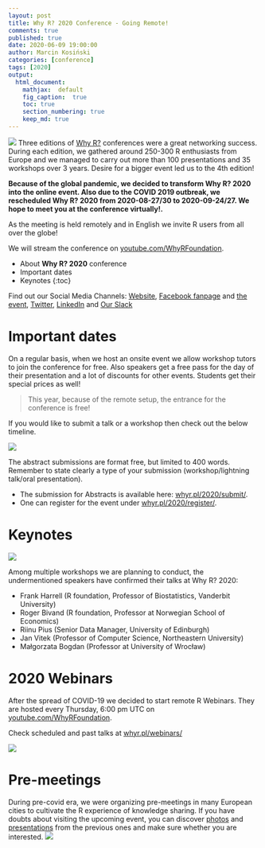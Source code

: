 ```yaml
---
layout: post
title: Why R? 2020 Conference - Going Remote!
comments: true
published: true
date: 2020-06-09 19:00:00
author: Marcin Kosiński
categories: [conference]
tags: [2020]
output:
  html_document:
    mathjax:  default
    fig_caption:  true
    toc: true
    section_numbering: true
    keep_md: true
---
```


<img src="/foundation/images/fulls/whyr2020/updated_cover2020_small.jpg" class="fit image"> Three editions of [Why R?](http://whyr.pl/) conferences were a great networking success. During each edition, we gathered around 250-300 R enthusiasts from Europe and we managed to carry out more than 100 presentations and 35 workshops over 3 years. Desire for a bigger event led us to the 4th edition!

**Because of the global pandemic, we decided to transform Why R? 2020 into the online event. Also due to the COVID 2019 outbreak, we rescheduled Why R? 2020 from 2020-08-27/30 to 2020-09-24/27. We hope to meet you at the conference virtually!.**

As the meeting is held remotely and in English we invite R users from all over the globe!

We will stream the conference on [youtube.com/WhyRFoundation](youtube.com/WhyRFoundation).


* About **Why R? 2020** conference
* Important dates
* Keynotes
{:toc}


Find out our Social Media Channels: [Website](http://whyr.pl/2020/), [Facebook fanpage](https://www.facebook.com/whyRconf/) and [the event](https://www.facebook.com/events/338207787063345/), [Twitter](https://twitter.com/whyRconf), [LinkedIn](https://www.linkedin.com/company/why-r/) and [Our Slack](https://join.slack.com/t/whyr/shared_invite/enQtNzcwMjExODk0NzM3LTRkMjhkYzliYzc5MGJhMzRlMzc1YzM0ZWJmNjM4MGNmMmM0MzYzZWJjYjhkZWM4ODA3MGY4MTUwNmJhMGNjNmY)

# Important dates

On a regular basis, when we host an onsite event we allow workshop tutors to join the conference for free.
Also speakers get a free pass for the day of their presentation and a lot of discounts for other events.
Students get their special prices as well!

> This year, because of the remote setup, the entrance for the conference is free!

If you would like to submit a talk or a workshop then check out the below timeline.

<img src="/foundation/images/fulls/whyr2020/timeline_covid.JPG" class="fit image">

The abstract submissions are format free, but limited to 400 words. Remember to state clearly a type of your submission (workshop/lightning talk/oral presentation). 

- The submission for Abstracts is available here: [whyr.pl/2020/submit/](http://2020.whyr.pl/submit/). 
- One can register for the event under [whyr.pl/2020/register/](http://2020.whyr.pl/register/).

# Keynotes

<img src="/foundation/images/fulls/whyr2020/all_keynotes.JPG" class="fit image">

Among multiple workshops we are planning to conduct, the undermentioned speakers have confirmed their talks at Why R? 2020: 
- Frank Harrell (R foundation, Professor of Biostatistics, Vanderbit University)
- Roger Bivand (R foundation, Professor at Norwegian School of Economics)
- Riinu Pius (Senior Data Manager, University of Edinburgh)
- Jan Vitek (Professor of Computer Science, Northeastern University)
- Małgorzata Bogdan (Professor at University of Wrocław)


# 2020 Webinars

After the spread of COVID-19 we decided to start remote R Webinars. They are hosted every Thursday, 6:00 pm UTC on [youtube.com/WhyRFoundation](youtube.com/WhyRFoundation).

Check scheduled and past talks at [whyr.pl/webinars/](http://whyr.pl/webinars/)

<img src="/foundation/images/fulls/whyr2020/webinars.jpg" class="fit image">

# Pre-meetings

During pre-covid era, we were organizing pre-meetings in many European cities to cultivate the R experience of knowledge sharing. If you have doubts about visiting the upcoming event, you can discover [photos](https://www.facebook.com/pg/whyRconf/photos/?tab=albums&ref=page_internal) and [presentations](https://www.youtube.com/playlist?list=PLKMUlj_pGn_mlL_Cvpl-H74EP6kftq76J) from the previous ones and make sure whether you are interested.
<img src="https://2020.whyr.pl/img/meetings.jpg" class="fit image">

